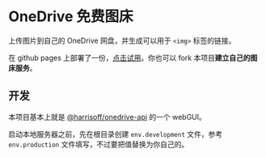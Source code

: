 # OneDrive 免费图床

上传图片到自己的 OneDrive 网盘，并生成可以用于 `<img>` 标签的链接。

在 github pages 上部署了一份，[点击试用](https://harrisoff.github.io/onedrive-image-hosting)。你也可以 fork 本项目**建立自己的图床服务**。

## 开发

本项目基本上就是 [@harrisoff/onedrive-api](https://github.com/harrisoff/onedrive-api) 的一个 webGUI。

启动本地服务器之前，先在根目录创建 `env.development` 文件，参考 `env.production` 文件填写，不过要把值替换为你自己的。
